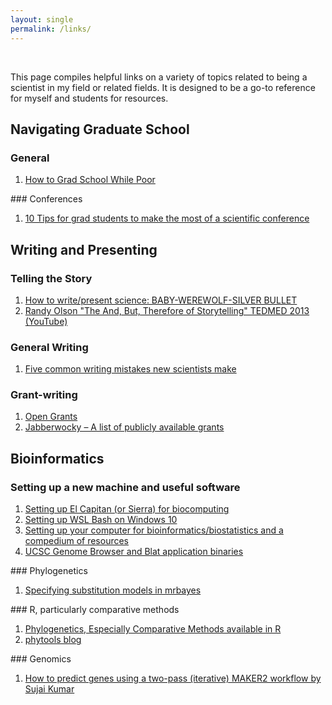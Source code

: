 ```yaml
---
layout: single
permalink: /links/
---
```

&nbsp;

This page compiles helpful links on a variety of topics related to being a scientist in my field or related fields. It is designed to be a go-to reference for myself and students for resources.

## Navigating Graduate School
### General
<ul style="list-style-type:disk">
<li><a href="https://howtogradschoolwhilepoor.blogspot.com/">How to Grad School While Poor</a></li>
</ul>
### Conferences
<ul style="list-style-type:disk">
  <li><a href="http://www.southernfriedscience.com/10-tips-for-grad-students-to-make-the-most-of-a-scientific-conference/">10 Tips for grad students to make the most of a scientific conference</a></li>
</ul>

## Writing and Presenting
### Telling the Story
<ul style="list-style-type:disk">
  <li><a href="https://ecoevoevoeco.blogspot.com/2014/10/how-to-writepresent-science-baby.html">How to write/present science: BABY-WEREWOLF-SILVER BULLET</a></li>
  <li><a href="https://youtu.be/ERB7ITvabA4">Randy Olson "The And, But, Therefore of Storytelling" TEDMED 2013 (YouTube)</a></li>
</ul>

### General Writing
<ul style="list-style-type:disk">
  <li><a href="https://contemplativemammoth.com/2018/08/21/five-common-writing-mistakes-new-scientists-make/">Five common writing mistakes new scientists make</a></li>
</ul>

### Grant-writing
<ul style="list-style-type:disk">
  <li><a href="https://www.ogrants.org/">Open Grants</a></li>
  <li><a href="https://jabberwocky.weecology.org/2012/08/10/a-list-of-publicly-available-grant-proposals-in-the-biological-sciences/">Jabberwocky – A list of publicly available grants</a></li>
</ul>

## Bioinformatics
### Setting up a new machine and useful software
<ul style="list-style-type:disk">
  <li><a href="http://www.benjack.io/2016/01/02/el-capitan-biocomputing.html">Setting up El Capitan (or Sierra) for biocomputing</a></li>
  <li><a href="https://github.com/anilchalisey/parseR/wiki/Setting-up-WSL-Bash-on-Windows-10">Setting up WSL Bash on Windows 10</a></li>
  <li><a href="https://lcolladotor.github.io/2012/08/23/setting-up-your-computer-for/#.W5Gta5MzphE">Setting up your computer for bioinformatics/biostatistics and a compedium of resources</a></li>
  <li><a href="http://hgdownload.cse.ucsc.edu/admin/exe/">UCSC Genome Browser and Blat application binaries</a></li>
</ul>
### Phylogenetics
<ul style="list-style-type:disk">
  <li><a href="https://gist.github.com/brantfaircloth/895282">Specifying substitution models in mrbayes</a></li>
</ul>
### R, particularly comparative methods
<ul style="list-style-type:disk">
<li><a href="https://cran.r-project.org/web/views/Phylogenetics.html">Phylogenetics, Especially Comparative Methods available in R</a></li>
<li><a href="http://blog.phytools.org/">phytools blog</a></li>
</ul>
### Genomics
<ul style="list-style-type:disk">
  <li><a href="https://github.com/sujaikumar/assemblage/blob/master/README-annotation.md">How to predict genes using a two-pass (iterative) MAKER2 workflow by Sujai Kumar</a></li>
</ul>  
